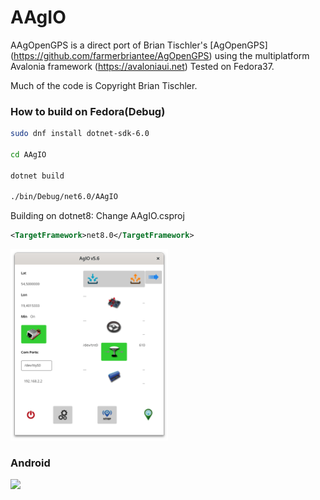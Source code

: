 # AAgIO

AAgOpenGPS is a direct port of Brian Tischler's [AgOpenGPS] (https://github.com/farmerbriantee/AgOpenGPS) using the multiplatform Avalonia framework (https://avaloniaui.net)
Tested on Fedora37.

Much of the code is 
Copyright Brian Tischler.



<h3>How to build on Fedora(Debug)</h3>

```bash
sudo dnf install dotnet-sdk-6.0

cd AAgIO

dotnet build

./bin/Debug/net6.0/AAgIO
```

Building on dotnet8: Change AAgIO.csproj
```xml
<TargetFramework>net8.0</TargetFramework>
```

<img src="https://github.com/Henny20/AAgIO/blob/main/Assets/Screenshot.png" width=50%  />

<h3>Android</h3>

<img src="https://github.com/Henny20/AAgIO/blob/main/Assets/Screenshot2.png" width=50%  />

